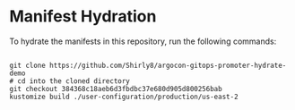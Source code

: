 
# Manifest Hydration

To hydrate the manifests in this repository, run the following commands:

```shell

git clone https://github.com/Shirly8/argocon-gitops-promoter-hydrate-demo
# cd into the cloned directory
git checkout 384368c18aeb6d3fbdbc37e680d905d800256bab
kustomize build ./user-configuration/production/us-east-2
```